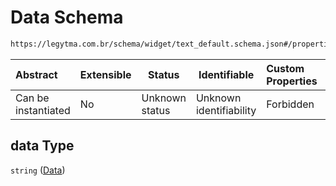 # Data Schema

```txt
https://legytma.com.br/schema/widget/text_default.schema.json#/properties/data
```




| Abstract            | Extensible | Status         | Identifiable            | Custom Properties | Additional Properties | Access Restrictions | Defined In                                                                                     |
| :------------------ | ---------- | -------------- | ----------------------- | :---------------- | --------------------- | ------------------- | ---------------------------------------------------------------------------------------------- |
| Can be instantiated | No         | Unknown status | Unknown identifiability | Forbidden         | Allowed               | none                | [text_default.schema.json\*](../schema/widget/text_default.schema.json) |

## data Type

`string` ([Data](text_default-properties-data.md))
